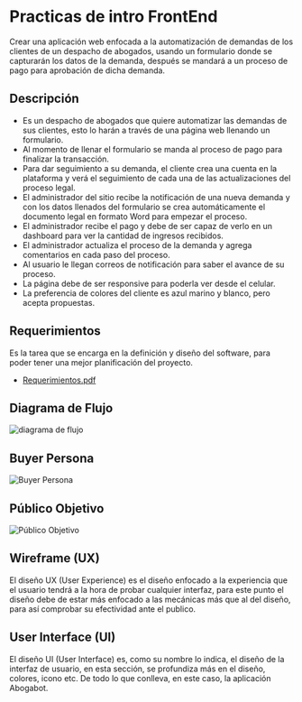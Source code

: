 # Practicas de intro FrontEnd
Crear una aplicación web enfocada a la automatización de demandas de los clientes de un despacho de abogados, usando un formulario donde se capturarán los datos de la demanda, después se mandará a un proceso de pago para aprobación de dicha demanda.

## Descripción
- Es un despacho de abogados que quiere automatizar las demandas de sus clientes, esto lo harán a través de una página web llenando un formulario.
-	Al momento de llenar el formulario se manda al proceso de pago para finalizar la transacción.
-	Para dar seguimiento a su demanda, el cliente crea una cuenta en la plataforma y verá el seguimiento de cada una de las actualizaciones del proceso legal.
-	El administrador del sitio recibe la notificación de una nueva demanda y con los datos llenados del formulario se crea automáticamente el documento legal en formato Word para empezar el proceso.
-	El administrador recibe el pago y debe de ser capaz de verlo en un dashboard para ver la cantidad de ingresos recibidos.
-	El administrador actualiza el proceso de la demanda y agrega comentarios en cada paso del proceso.
-	Al usuario le llegan correos de notificación para saber el avance de su proceso.
-	La página debe de ser responsive para poderla ver desde el celular.
-	La preferencia de colores del cliente es azul marino y blanco, pero acepta propuestas.

## Requerimientos
Es la tarea que se encarga en la definición y diseño del software, para poder tener una mejor planificación del proyecto.

- [Requerimientos.pdf](https://github.com/IngGustavo/Practicas-LaunchX/files/9843397/1.-Requerimientos.pdf)

## Diagrama de Flujo
![diagrama de flujo](https://user-images.githubusercontent.com/114264759/197316611-cc74268d-5867-4823-a7a4-ca24c02f5346.jpg)

## Buyer Persona
![Buyer Persona](https://user-images.githubusercontent.com/114264759/197316467-7e44ba9f-e4b9-4798-8047-3106a818d6b4.png)

## Público Objetivo
![Público Objetivo](https://user-images.githubusercontent.com/114264759/197316954-775e2ef8-34be-4e7b-ab91-2ba542eff2fe.png)

## Wireframe (UX)
El diseño UX (User Experience) es el diseño enfocado a la experiencia que el usuario tendrá a la hora de probar cualquier interfaz, para este punto el diseño debe de estar más enfocado a las mecánicas más que al del diseño, para así comprobar su efectividad ante el publico.


## User Interface (UI)
El diseño UI (User Interface) es, como su nombre lo indica, el diseño de la interfaz de usuario, en esta sección, se profundiza más en el diseño, colores, icono etc. De todo lo que conlleva, en este caso, la aplicación Abogabot.


